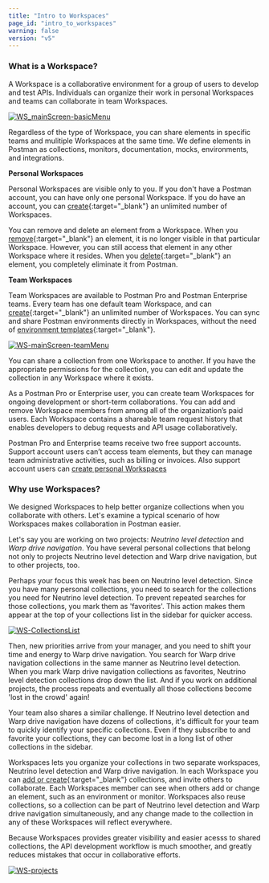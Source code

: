```yaml
---
title: "Intro to Workspaces"
page_id: "intro_to_workspaces"
warning: false
version: "v5"
---
```



### What is a Workspace?

A Workspace is a collaborative environment for a group of users to develop and test APIs. Individuals can organize their work in personal Workspaces and teams can collaborate in team Workspaces. 

[![WS_mainScreen-basicMenu](https://s3.amazonaws.com/postman-static-getpostman-com/postman-docs/WS-mainScreen-basicMenu.png)](https://s3.amazonaws.com/postman-static-getpostman-com/postman-docs/WS-mainScreen-basicMenu.png)

Regardless of the type of Workspace, you can share elements in specific teams and mulitiple Workspaces at the same time. We define elements in Postman as collections, monitors, documentation, mocks, environments, and integrations.

**Personal Workspaces**

Personal Workspaces are visible only to you. If you don't have a Postman account, you can have only one personal Workspace. If you do have an account, you can [create](/docs/postman/workspaces/creating_workspaces){:target="_blank"} an unlimited number of Workspaces.

You can remove and delete an element from a Workspace. When you [remove](/docs/postman/workspaces/using_workspaces){:target="_blank"} an element, it is no longer visible in that particular Workspace. However, you can still access that element in any other Workspace where it resides. When you [delete](/docs/postman/workspaces/using_workspaces){:target="_blank"} an element, you completely eliminate it from Postman. 


**Team Workspaces**

Team Workspaces are available to Postman Pro and Postman Enterprise teams. Every team has one default team Workspace, and can [create](/docs/postman/workspaces/creating_workspaces){:target="_blank"} an unlimited number of Workspaces. You can sync and share Postman environments directly in Workspaces, without the need of [environment templates](/docs/postman/api_documentation/environments_and_environment_templates){:target="_blank"}.

[![WS-mainScreen-teamMenu](https://s3.amazonaws.com/postman-static-getpostman-com/postman-docs/WS-mainScreen-teamenu.png)](https://s3.amazonaws.com/postman-static-getpostman-com/postman-docs/WS-mainScreen-teamenu.png)

You can share a collection from one Workspace to another. If you have the appropriate permissions for the collection, you can edit and update the collection in any Workspace where it exists.

As a Postman Pro or Enterprise user, you can create team Workspaces for ongoing development or short-term collaborations. You can add and remove Workspace members from among all of the organization’s paid users. Each Workspace contains a shareable team request history that enables developers to debug requests and API usage collaboratively.

Postman Pro and Enterprise teams receive two free support accounts. Support account users can’t access team elements, but they can manage team administrative activities, such as billing or invoices. Also support account users can [create personal Workspaces]()



### Why use Workspaces?

We designed Workspaces to help better organize collections when you collaborate with others. Let's examine a typical scenario of how Workspaces makes collaboration in Postman easier.

Let's say you are working on two projects: _Neutrino level detection_ and _Warp drive navigation_. You have several personal collections that belong not only to projects Neutrino level detection and Warp drive navigation, but to other projects, too. 

Perhaps your focus this week has been on Neutrino level detection. Since you have many personal collections, you need to search for the collections you need for Neutrino level detection. To prevent repeated searches for those collections, you mark them as 'favorites'. This action makes them appear at the top of your collections list in the sidebar for quicker access.

[![WS-CollectionsList](https://s3.amazonaws.com/postman-static-getpostman-com/postman-docs/WS-listCollections-main2.png)](hhttps://s3.amazonaws.com/postman-static-getpostman-com/postman-docs/WS-listCollections-main2.png)

Then, new priorities arrive from your manager, and you need to shift your time and energy to Warp drive navigation. You search for Warp drive navigation collections in the same manner as Neutrino level detection. When you mark Warp drive navigation collections as favorites, Neutrino level detection collections drop down the list. And if you work on additional projects, the process repeats and eventually all those collections become 'lost in the crowd' again!

Your team also shares a similar challenge. If Neutrino level detection and Warp drive navigation have dozens of collections, it's difficult for your team to quickly identify your specific collections. Even if they subscribe to and favorite your collections, they can become lost in a long list of other collections in the sidebar.

Workspaces lets you organize your collections in two separate workspaces, Neutrino level detection and Warp drive navigation. In each Workspace you can [add or create](/docs/postman/workspaces/creating_workspaces){:target="_blank"} collections, and invite others to collaborate. Each Workspaces member can see when others add or change an element, such as an environment or monitor. Workspaces also reuse collections, so a collection can be part of Neutrino level detection and Warp drive navigation simultaneously, and any change made to the collection in any of these Workspaces will reflect everywhere.

Because Workspaces provides greater visibility and easier acesss to shared collections, the API development workflow is much smoother, and greatly reduces mistakes that occur in collaborative efforts. 

[![WS-projects](https://s3.amazonaws.com/postman-static-getpostman-com/postman-docs/WS-team-view.png)](https://s3.amazonaws.com/postman-static-getpostman-com/postman-docs/WS-team-view.png)


















 

